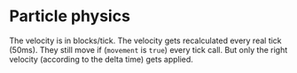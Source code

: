 # Particle physics

The velocity is in blocks/tick. The velocity gets recalculated every real tick (50ms). They still move if (`movement` is `true`) every tick call. But only the right velocity (according to the delta time) gets applied.
